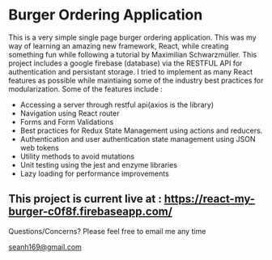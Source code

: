# Burger Ordering Application

<p>This is a very simple single page burger ordering application. This was my way of learning an amazing new framework, React, while creating something fun while following a tutorial by Maximilian Schwarzmüller. This project includes a google firebase (database) via the RESTFUL API for authentication and persistant storage. I tried to implement as many React features as possible while maintiaing some of the industry best practices for modularization. Some of the features include : </p>

<ul>
<li>Accessing a server through restful api(axios is the library)</li>
<li>Navigation using React router</li>
<li>Forms and Form Validations</li>
<li>Best practices for Redux State Management using actions and reducers. </li>
<li>Authentication and user authentication state management using JSON web tokens </li>
<li>Utility methods to avoid mutations</li>
<li>Unit testing using the jest and enzyme libraries</li>
<li>Lazy loading for performance improvements</li>
</ul>

## This project is current live at : https://react-my-burger-c0f8f.firebaseapp.com/

Questions/Concerns? Please feel free to email me any time

seanh169@gmail.com